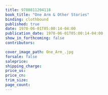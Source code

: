 ```yaml
---
title: 9780811204118
book_title: "One Arm & Other Stories"
binding: clothbound
published: true
date: 1970-06-01T05:00:14-04:00
publication_date: 1970-06-01T05:00:14-04:00
show_in_forthcoming: false
contributors:

cover_image_path: One_Arm_.jpg
forsale: false
saleprice:
shipping_charge:
price_us:
price_cn:
trim_size:
page_count:
---
```


